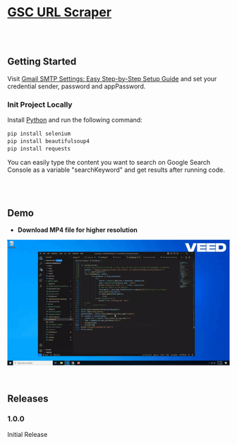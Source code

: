 <p align="center">
  <a href="https://github.com/HighAmbition211/GSC_Scraping" target="_blank" rel="noopener">
    <h1>GSC URL Scraper</h1>
  </a>
</p>

<br>

<br>

## Getting Started
Visit [Gmail SMTP Settings: Easy Step-by-Step Setup Guide](https://www.gmass.co/blog/gmail-smtp/) and set your credential sender, password and appPassword.

### Init Project Locally

Install [Python](https://www.python.org/) and run the following command:

```bash
pip install selenium
pip install beautifulsoup4
pip install requests
```
You can easily type the content you want to search on Google Search Console as a variable "searchKeyword" and get results after running code.

<br>

<br>

## Demo
- **Download MP4 file for higher resolution**

![GSC Scraping Example](https://raw.githubusercontent.com/HighAmbition211/GSC_Scraping/main/GSC-scraping.gif)

<br>

## Releases

### 1.0.0
Initial Release

<br>
